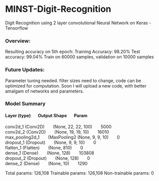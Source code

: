 # MINST-Digit-Recognition
Digit Recognition using 2 layer convolutional Neural Network on Keras - Tensorflow

### Overview:

Resulting accuracy on 5th epoch:
Training Accuracy: 98.20%
Test accuracy: 99.04%
Train on 60000 samples, validation on 10000 samples

### Future Updates: 

Parameter tuning needed. filter sizes need to change, code can be optimized for computation. Soon I will upload a new code, with better amalgam of networks and parameters.

### Model Summary
#### Layer (type)&nbsp;&nbsp;&nbsp;&nbsp;&nbsp;&nbsp;                 Output Shape&nbsp;&nbsp;&nbsp;&nbsp;&nbsp;&nbsp;              Param   

conv2d_1 (Conv2D)&nbsp;&nbsp;&nbsp;&nbsp;&nbsp;&nbsp;            (None, 22, 22, 100)&nbsp;&nbsp;&nbsp;&nbsp;&nbsp;&nbsp;       5000  
conv2d_2 (Conv2D)&nbsp;&nbsp;&nbsp;&nbsp;&nbsp;&nbsp;            (None, 19, 19, 10)&nbsp;&nbsp;&nbsp;&nbsp;&nbsp;&nbsp;        16010     
max_pooling2d_1&nbsp;&nbsp;&nbsp;&nbsp;&nbsp;&nbsp; (MaxPooling2 (None, 9, 9, 10)&nbsp;&nbsp;&nbsp;&nbsp;&nbsp;&nbsp;          0         
dropout_1 (Dropout)&nbsp;&nbsp;&nbsp;&nbsp;&nbsp;&nbsp;          (None, 9, 9, 10)&nbsp;&nbsp;&nbsp;&nbsp;&nbsp;&nbsp;          0         
flatten_1 (Flatten)&nbsp;&nbsp;&nbsp;&nbsp;&nbsp;&nbsp;          (None, 810)&nbsp;&nbsp;&nbsp;&nbsp;&nbsp;&nbsp;               0         
dense_1 (Dense)&nbsp;&nbsp;&nbsp;&nbsp;&nbsp;&nbsp;              (None, 128)&nbsp;&nbsp;&nbsp;&nbsp;&nbsp;&nbsp;               103808   
dropout_2 (Dropout)&nbsp;&nbsp;&nbsp;&nbsp;&nbsp;&nbsp;          (None, 128)&nbsp;&nbsp;&nbsp;&nbsp;&nbsp;&nbsp;               0         
dense_2 (Dense)&nbsp;&nbsp;&nbsp;&nbsp;&nbsp;&nbsp;              (None, 10)&nbsp;&nbsp;&nbsp;&nbsp;&nbsp;&nbsp;                1290      


Total params: 126,108
Trainable params: 126,108
Non-trainable params: 0

